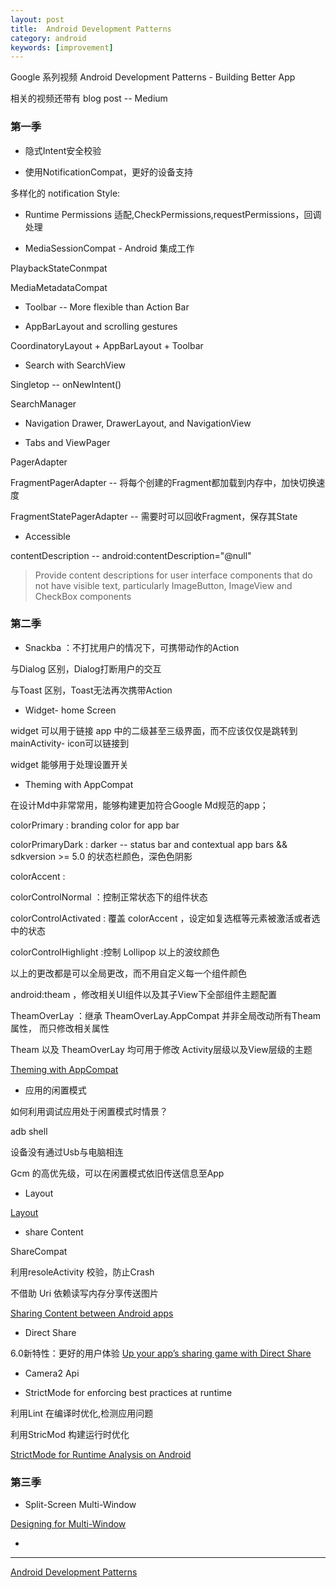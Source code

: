 ```yaml
---
layout: post
title:  Android Development Patterns
category: android
keywords: [improvement]
---
```


Google 系列视频 Android Development Patterns - Building Better App

相关的视频还带有 blog post -- Medium

### 第一季

*   隐式Intent安全校验

*   使用NotificationCompat，更好的设备支持

多样化的 notification Style:

*  Runtime Permissions 适配,CheckPermissions,requestPermissions，回调处理

*  MediaSessionCompat - Android 集成工作

PlaybackStateConmpat

MediaMetadataCompat

*  Toolbar -- More flexible than Action Bar

*  AppBarLayout and scrolling gestures

CoordinatoryLayout + AppBarLayout  + Toolbar

* Search with SearchView

Singletop -- onNewIntent()

SearchManager

*  Navigation Drawer, DrawerLayout, and NavigationView

*  Tabs and ViewPager

PagerAdapter

FragmentPagerAdapter -- 将每个创建的Fragment都加载到内存中，加快切换速度

FragmentStatePagerAdapter -- 需要时可以回收Fragment，保存其State


*   Accessible

contentDescription -- android:contentDescription="@null"﻿

> Provide content descriptions for user interface components that do not have visible text, particularly ImageButton, ImageView and CheckBox components


### 第二季

*  Snackba ：不打扰用户的情况下，可携带动作的Action

与Dialog 区别，Dialog打断用户的交互

与Toast 区别，Toast无法再次携带Action



*  Widget- home Screen

widget 可以用于链接 app 中的二级甚至三级界面，而不应该仅仅是跳转到 mainActivity- icon可以链接到

widget 能够用于处理设置开关


*  Theming with AppCompat

在设计Md中非常常用，能够构建更加符合Google Md规范的app；

colorPrimary : branding  color for app bar

colorPrimaryDark :  darker -- status bar and contextual app bars  &&  sdkversion >= 5.0 的状态栏颜色，深色色阴影

colorAccent :

colorControlNormal ：控制正常状态下的组件状态

  colorControlActivated : 覆盖  colorAccent ，设定如复选框等元素被激活或者选中的状态

colorControlHighlight :控制 Lollipop 以上的波纹颜色

以上的更改都是可以全局更改，而不用自定义每一个组件颜色

android:theam ，修改相关UI组件以及其子View下全部组件主题配置

TheamOverLay ：继承 TheamOverLay.AppCompat 并非全局改动所有Theam属性， 而只修改相关属性

Theam 以及 TheamOverLay 均可用于修改 Activity层级以及View层级的主题

[Theming with AppCompat](https://medium.com/google-developers/theming-with-appcompat-1a292b754b35#.1yhuqxdj4)


*  应用的闲置模式

如何利用调试应用处于闲置模式时情景？

adb shell

设备没有通过Usb与电脑相连

Gcm 的高优先级，可以在闲置模式依旧传送信息至App


* Layout

[Layout](https://medium.com/google-developers/layouts-attributes-and-you-9e5a4b4fe32c#.xx77zcs8l)


* share Content

ShareCompat

利用resoleActivity 校验，防止Crash

不借助 Uri 依赖读写内存分享传送图片

[Sharing Content between Android apps](https://medium.com/google-developers/sharing-content-between-android-apps-2e6db9d1368b#.dlcf6ilod)


*  Direct Share

6.0新特性：更好的用户体验
[Up your app’s sharing game with Direct Share](https://medium.com/google-developers/up-your-app-s-sharing-game-with-direct-share-2a2bc0a9ad36#.lidc3ginr)

* Camera2 Api



*  StrictMode for enforcing best practices at runtime

利用Lint 在编译时优化,检测应用问题

利用StricMod 构建运行时优化

[StrictMode for Runtime Analysis on Android](https://medium.com/google-developers/strictmode-for-runtime-analysis-on-android-f8d0a2c5667e#.qr704ylxb)


###  第三季


* Split-Screen Multi-Window

[Designing for Multi-Window](https://android-developers.blogspot.jp/2016/05/designing-for-multi-window.html?utm_campaign=android_series_multiwindowblog_061616&utm_source=anddev&utm_medium=yt-desc)



*  

---

[Android Development Patterns](https://www.youtube.com/playlist?list=PLWz5rJ2EKKc-lJo_RGGXL2Psr8vVCTWjM)
